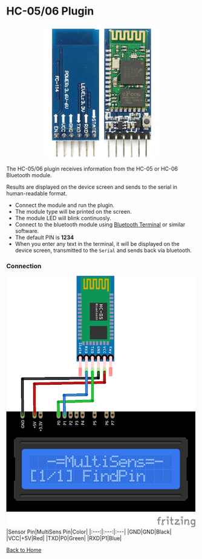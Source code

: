 # HC-05/06 Plugin
<p align="center"><img src="HC-06.png"/></p>

The HC-05/06 plugin receives information from the HC-05 or HC-06 Bluetooth module.

Results are displayed on the device screen and sends to the serial in human-readable format. 

* Connect the module and run the plugin. 
* The module type will be printed on the screen. 
* The module LED will blink continuosly. 
* Connect to the bluetooth module using [Bluetooth Terminal](https://f-droid.org/ru/packages/ru.sash0k.bluetooth_terminal/) or similar software. 
* The default PIN is **1234**
* When you enter any text in the terminal, it will be displayed on the device screen, transmitted to the `Serial` and sends back via bluetooth.


### Connection
![HC-06Connection](HC-06-CONN.png)
|Sensor Pin|MultiSens Pin|Color|
|:---:|:---:|:---|
|GND|GND|Black|
|VCC|+5V|Red|
|TXD|P0|Green|
|RXD|P1|Blue|

[Back to Home](/#supported-devices)

